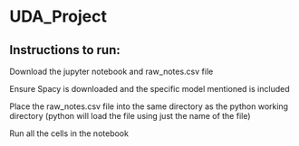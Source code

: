 # UDA_Project
## Instructions to run:

Download the jupyter notebook and raw_notes.csv file

Ensure Spacy is downloaded and the specific model mentioned is included

Place the raw_notes.csv file into the same directory as the python working directory (python will load the file using just the name of the file)

Run all the cells in the notebook

